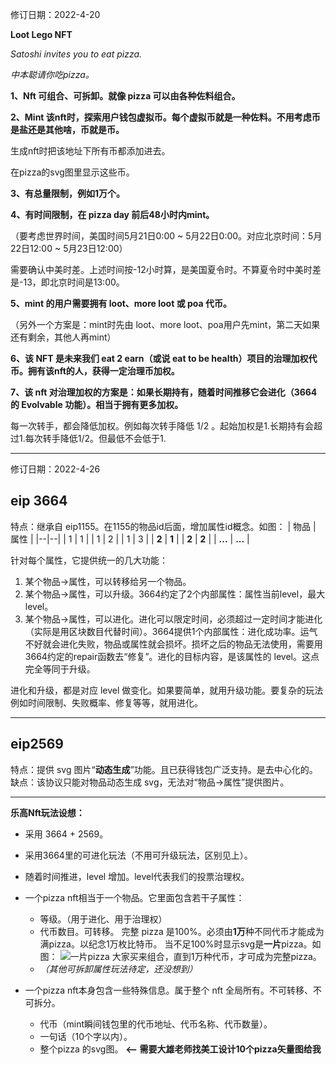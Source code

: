 
修订日期：2022-4-20

**Loot Lego NFT**

*Satoshi invites you to eat pizza.*

*中本聪请你吃pizza。*



**1、Nft 可组合、可拆卸。就像 pizza 可以由各种佐料组合。**

**2、Mint 该nft时，探索用户钱包虚拟币。每个虚拟币就是一种佐料。不用考虑币是盐还是其他啥，币就是币。**

生成nft时把该地址下所有币都添加进去。

在pizza的svg图里显示这些币。

**3、有总量限制，例如1万个。**

**4、有时间限制，在 pizza day 前后48小时内mint。**

（要考虑世界时间，美国时间5月21日0:00 ~ 5月22日0:00。对应北京时间：5月22日12:00 ~ 5月23日12:00）

需要确认中美时差。上述时间按-12小时算，是美国夏令时。不算夏令时中美时差是-13，即北京时间是13:00。

**5、mint 的用户需要拥有 loot、more loot 或 poa 代币。**

（另外一个方案是：mint时先由 loot、more loot、poa用户先mint，第二天如果还有剩余，其他人再mint）

**6、该 NFT 是未来我们 eat 2 earn（或说 eat to be health）项目的治理加权代币。拥有该nft的人，获得一定治理币加权。**

**7、该 nft 对治理加权的方案是：如果长期持有，随着时间推移它会进化（3664的 Evolvable 功能）。相当于拥有更多加权。**

每一次转手，都会降低加权。例如每次转手降低 1/2 。起始加权是1.长期持有会超过1.每次转手降低1/2。但最低不会低于1.

---
修订日期：2022-4-26

## eip 3664
特点：继承自 eip1155。在1155的物品id后面，增加属性id概念。如图：
| 物品 | 属性 |
|--|--|
| 1 | 1 |
| 1 | 2 |
| 1 | 3 |
| **2** | **1** |
| **2** | **2** |
| **...** | **...** |

针对每个属性，它提供统一的几大功能：

 1. 某个物品->属性，可以转移给另一个物品。
 2. 某个物品->属性，可以升级。3664约定了2个内部属性：属性当前level，最大level。
 3. 某个物品->属性，可以进化。进化可以限定时间，必须超过一定时间才能进化（实际是用区块数目代替时间）。3664提供1个内部属性：进化成功率。运气不好就会进化失败，物品或属性就会损坏。损坏之后的物品无法使用，需要用3664约定的repair函数去“修复”。进化的目标内容，是该属性的 level。这点完全等同于升级。
 
 进化和升级，都是对应 level 做变化。如果要简单，就用升级功能。要复杂的玩法例如时间限制、失败概率、修复等等，就用进化。
 
---
## eip2569
特点：提供 svg 图片“**动态生成**”功能。且已获得钱包广泛支持。是去中心化的。
缺点：该协议只能对物品动态生成 svg，无法对“物品->属性”提供图片。

---
**乐高Nft玩法设想：**
 - 采用 3664 + 2569。
 - 采用3664里的可进化玩法（不用可升级玩法，区别见上）。
 - 随着时间推进，level 增加。level代表我们的投票治理权。
 - 一个pizza nft相当于一个物品。它里面包含若干子属性：
	
	- 等级。（用于进化、用于治理权）
	- 代币数目。可转移。
		完整 pizza 是100%。必须由**1万**种不同代币才能成为满pizza。以纪念1万枚比特币。
		当不足100%时显示svg是**一片**pizza。如图：
		![一片pizza](https://media1.thehungryjpeg.com/thumbs2/800_3492505_22d99419e3ed48a48016e1f1f8449b24f45df396_pizza-clip-art-fast-food-svg-food-files.jpg)
		大家买来组合，直到1万种代币，才可成为完整pizza。
	- *（其他可拆卸属性玩法待定，还没想到）*
	 
- 一个pizza  nft本身包含一些特殊信息。属于整个 nft 全局所有。不可转移、不可拆分。
	- 代币（mint瞬间钱包里的代币地址、代币名称、代币数量）。
	 - 一句话（10个字以内）。
	 - 整个pizza 的svg图。 **<-- 需要大雄老师找美工设计10个pizza矢量图给我**

